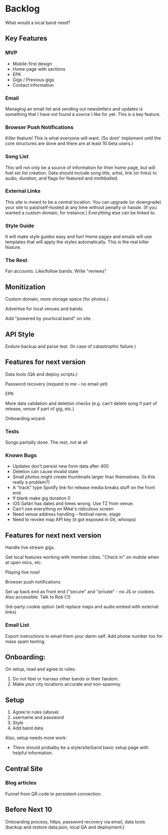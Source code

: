 # Backlog

What would a local band need?

## Key Features

### MVP

* Mobile-first design
* Home page with sections
* EPK
* Gigs / Previous gigs
* Contact information

### Email

Managing an email list and sending out newsletters and updates is something that I have not found a source I like for yet. This is a key feature.

### Browser Push Notifications

Killer feature! This is what everyone will want. (So dont' implement until the core structures are done and there are at least 10 beta users.)

### Song List

This will not only be a source of information for their home page, but will fuel set list creation. Data should include song title, artist, link (or links) to audio, duration, and flags for featured and mothballed.

### External Links

This site is meant to be a central location. You can upgrade (or downgrade) your site to paid/self-hosted at any time without penalty or hassle. (If you wanted a custom domain, for instance.) Everything else can be linked to.

### Style Guide

It will make style guides easy and fun! Home pages and emails will use templates that will apply the styles automatically. This is the real killer feature.

### The Rest

Fan accounts. Like/follow bands. Write "reviews"

## Monitization

Custom domain, more storage space (for photos.)

Advertise for local venues and bands.

Add "powered by yourlocal.band" on site.

## API Style

Endure backup and parse test. (In case of catastrophic failure.)

## Features for next version

Data tools (QA and deploy scripts.)

Password recovery (request to me - no email yet)

EPK

More data validation and deletion checks (e.g. can't delete song if part of release, venue if part of gig, etc.)

Onboarding wizard

### Tests

Songs partially done. The rest, not at all

### Known Bugs

* Updates don't persist new form data after 400
* Deletion can cause invalid state
* Small photos might create thumbnails larger than themselves. (Is this really a problem?)
* A "track" type Spotify link for release media breaks stuff on the front end.
* If blank make gig duration 0
* iOS Safari has dates and times wrong. Use TZ from venue.
* Can't see everything on Mike's ridiculous screen
* Need venue address handling - festival name, stage
* Need to revoke map API key (it got exposed in Git, whoops)

## Features for next next version

Handle live stream gigs.

Get local features working with member cities. "Check in" on mobile when at open mics, etc.

Playing live now!

Browser push notifications

Set up back end as front end ("secure" and "private" - no JS or cookies. Also accessible. Talk to Rob C!)

3rd-party cookie option (will replace maps and audio embed with external links)

### Email List

Export instructions to email them your damn self. Add phone number too for mass spam texting.

## Onboarding:

On setup, read and agree to rules:

1. Do not libel or harrass other bands or their fandom.
2. Make your city locations accurate and non-spammy.

## Setup

1. Agree to rules (above)
2. username and password
2. Style
3. Add band data

Also, setup needs more work:

* There should probalby be a style/site/band basic setup page with helpful information.

## Central Site

### Blog articles

Funnel from QR code to persistent connection.

## Before Next 10

Onboarding process, https, password recovery via email, data tools (backup and restore data.json, local QA and deployment.)
